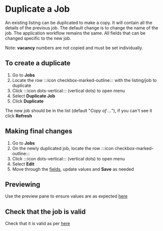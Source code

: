 # Duplicate a Job

An existing listing can be duplicated to make a copy. It will contain all the details of the previous job. The default change is to change the name of the job. The application workflow remains the same. All fields that can be changed specific to the new job.

Note: **vacancy** numbers are not copied and must be set individually.

<instructions>

## To create a duplicate

1. Go to **Jobs**
2. Locate the row :::icon checkbox-marked-outline::: with the listing/job to duplicate
3. Click :::icon dots-vertical::: (vertical dots) to open menu
4. Select **Duplicate Job**
5. Click **Duplicate**

The new job should be in the list (default "_Copy of ..._"), if you can't see it click **Refresh**

</instructions>

<instructions>

## Making final changes

1. Go to **Jobs**
2. On the newly duplicated job, locate the row :::icon checkbox-marked-outline:::
3. Click :::icon dots-vertical::: (vertical dots) to open menu
4. Select **Edit**
5. Move through the [fields](creating-a-job.md#job-fields), update values and **Save** as needed

</instructions>

## Previewing

Use the preview pane to ensure values are as expected [here](previewing-a-job)

## Check that the job is valid

Check that it is valid as per [here](preparing-a-job-ready-publish)
